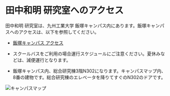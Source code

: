 
# 田中和明 研究室へのアクセス

田中和明 研究室は、九州工業大学 飯塚キャンパス内にあります。飯塚キャンパスへのアクセスは、以下を参照してください。

- [飯塚キャンパス アクセス](https://www.iizuka.kyutech.ac.jp/access)

- スクールバスをご利用の場合運行スケジュールにご注意ください。夏休みなどは、減便運行となります。

- 飯塚キャンパス内、総合研究棟3階N302になります。キャンパスマップ内、8番の建物です。総合研究棟のエレベータを降りてすぐのN302のドアです。

![キャンパスマップ](https://www.iizuka.kyutech.ac.jp/kit/wp-content/uploads/2022/04/CumpusMap-num-2022.jpg)



